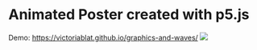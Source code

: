 # Animated Poster created with p5.js
Demo: https://victoriablat.github.io/graphics-and-waves/
![](demo.gif)
